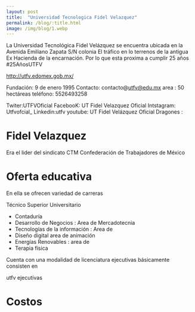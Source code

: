 ```yaml
---
layout: post
title:  "Universidad Tecnologica Fidel Velazquez"
permalink: /blog/:title.html
image: /img/blog/1.webp
---
```


La Universidad Tecnológica Fidel Velázquez se encuentra ubicada en la Avenida Emiliano Zapata S/N colonia El tráfico en lo terrenos de la antigua Ex Hacienda de la encarnación. Por lo que esta proxima a cumplir 25 años #25AñosUTFV


http://utfv.edomex.gob.mx/

Fundación: 9 de enero 1995
Contacto: contacto@utfv@edu.mx
area : 50 hectáreas
teléfono: 5526493258

Twiter:UTFVOficial
FacebooK: UT Fidel Velazquez Oficial
Intstagram: Utfvofcial_
Linkedin:utfv
youtube: UT Fidel Velázquez Oficial
Dragones :

# Fidel Velazquez

Era el lider del sindicato CTM Confederación de Trabajadores de México


# Oferta educativa

En ella se ofrecen variedad de carreras

Técnico Superior Universitario

* Contaduría
* Desarrollo de Negocios : Area de Mercadotecnia
* Tecnologías de la información : Area de
* Diseño digital area de animación
* Energías Renovables : area de
* Terapia física

Cuenta con una modalidad de licenciatura ejecutivas básicamente consisten en

utfv ejecutivas

# Costos